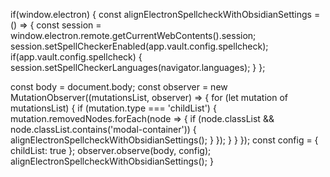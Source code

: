 if(window.electron) {
  const alignElectronSpellcheckWithObsidianSettings = () => {
    const session = window.electron.remote.getCurrentWebContents().session;
    session.setSpellCheckerEnabled(app.vault.config.spellcheck);
    if(app.vault.config.spellcheck) {
      session.setSpellCheckerLanguages(navigator.languages);
    }
  };
  
  const body = document.body;
  const observer = new MutationObserver((mutationsList, observer) => {
    for (let mutation of mutationsList) {
      if (mutation.type === 'childList') {
        mutation.removedNodes.forEach(node => {
          if (node.classList && node.classList.contains('modal-container')) {
            alignElectronSpellcheckWithObsidianSettings();
          }
        });
      }
    }
  });
  const config = { childList: true };
  observer.observe(body, config);
  alignElectronSpellcheckWithObsidianSettings();
}
